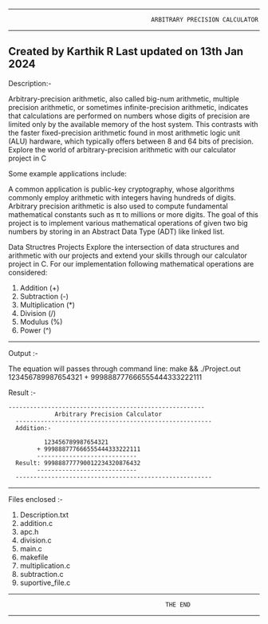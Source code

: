 ------------------------------------------------------------------------------------------------------------
                                            ARBITRARY PRECISION CALCULATOR
------------------------------------------------------------------------------------------------------------
Created by Karthik R
Last updated on 13th Jan 2024
------------------------------------------------------------------------------------------------------------

Description:-

   Arbitrary-precision arithmetic, also called big-num arithmetic, multiple precision arithmetic, or sometimes 
infinite-precision arithmetic, indicates that calculations are performed on numbers whose digits of precision 
are limited only by the available memory of the host system. This contrasts with the faster fixed-precision 
arithmetic found in most arithmetic logic unit (ALU) hardware, which typically offers between 8 and 64 bits of 
precision. Explore the world of arbitrary-precision arithmetic with our calculator project in C

Some example applications include: 

   A common application is public-key cryptography, whose algorithms commonly employ arithmetic with integers 
having hundreds of digits. Arbitrary precision arithmetic is also used to compute fundamental mathematical 
constants such as π to millions or more digits. The goal of this project is to implement various mathematical 
operations of given two big numbers by storing in an Abstract Data Type (ADT) like linked list.
 
   Data Structres Projects Explore the intersection of data structures and arithmetic with our projects and 
extend your skills through our calculator project in C. For our implementation following mathematical operations 
are considered: 

1. Addition (+)
2. Subtraction (-)
3. Multiplication (*)
4. Division (/)
5. Modulus (%)
6. Power (^)

------------------------------------------------------------------------------------------------------------
Output :-

The equation will passes through command line:
		make && ./Project.out 123456789987654321 + 999888777666555444333222111
  
  Result :-
	
    -------------------------------------------------------
         	     Arbitrary Precision Calculator
	  -------------------------------------------------------
	  Addition:-

          	  123456789987654321
          	+ 999888777666555444333222111
          	----------------------------
	  Result: 999888777790012234320876432
          	----------------------------
	  -------------------------------------------------------

------------------------------------------------------------------------------------------------------------
Files enclosed :-

1. Description.txt  
2. addition.c  
3. apc.h  
4. division.c  
5. main.c  
6. makefile  
7. multiplication.c  
8. subtraction.c  
9. suportive_file.c

------------------------------------------------------------------------------------------------------------
                                                THE END
------------------------------------------------------------------------------------------------------------
